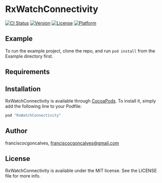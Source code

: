 # RxWatchConnectivity

[![CI Status](http://img.shields.io/travis/franciscocgoncalves/RxWatchConnectivity.svg?style=flat)](https://travis-ci.org/franciscocgoncalves/RxWatchConnectivity)
[![Version](https://img.shields.io/cocoapods/v/RxWatchConnectivity.svg?style=flat)](http://cocoapods.org/pods/RxWatchConnectivity)
[![License](https://img.shields.io/cocoapods/l/RxWatchConnectivity.svg?style=flat)](http://cocoapods.org/pods/RxWatchConnectivity)
[![Platform](https://img.shields.io/cocoapods/p/RxWatchConnectivity.svg?style=flat)](http://cocoapods.org/pods/RxWatchConnectivity)

## Example

To run the example project, clone the repo, and run `pod install` from the Example directory first.

## Requirements

## Installation

RxWatchConnectivity is available through [CocoaPods](http://cocoapods.org). To install
it, simply add the following line to your Podfile:

```ruby
pod "RxWatchConnectivity"
```

## Author

franciscocgoncalves, franciscocgoncalves@gmail.com

## License

RxWatchConnectivity is available under the MIT license. See the LICENSE file for more info.
